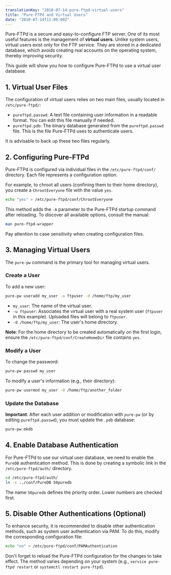 ```yaml
---
translationKey: "2010-07-14-pure-ftpd-virtual-users"
title: "Pure-FTPd and Virtual Users"
date: "2010-07-14T11:00:00Z"
---
```


Pure-FTPd is a secure and easy-to-configure FTP server. One of its most useful features is the management of **virtual users**. Unlike system users, virtual users exist only for the FTP service. They are stored in a dedicated database, which avoids creating real accounts on the operating system, thereby improving security.

This guide will show you how to configure Pure-FTPd to use a virtual user database.

## 1. Virtual User Files

The configuration of virtual users relies on two main files, usually located in `/etc/pure-ftpd/`:

-   `pureftpd.passwd`: A text file containing user information in a readable format. You can edit this file manually if needed.
-   `pureftpd.pdb`: The binary database generated from the `pureftpd.passwd` file. This is the file Pure-FTPd uses to authenticate users.

It is advisable to back up these two files regularly.

## 2. Configuring Pure-FTPd

Pure-FTPd is configured via individual files in the `/etc/pure-ftpd/conf/` directory. Each file represents a configuration option.

For example, to chroot all users (confining them to their home directory), you create a `ChrootEveryone` file with the value `yes`.

```bash
echo "yes" > /etc/pure-ftpd/conf/ChrootEveryone
```

This method adds the `-A` parameter to the Pure-FTPd startup command after reloading. To discover all available options, consult the manual:

```bash
man pure-ftpd-wrapper
```

Pay attention to case sensitivity when creating configuration files.

## 3. Managing Virtual Users

The `pure-pw` command is the primary tool for managing virtual users.

### Create a User

To add a new user:

```bash
pure-pw useradd my_user -u ftpuser -d /home/ftp/my_user
```

-   `my_user`: The name of the virtual user.
-   `-u ftpuser`: Associates the virtual user with a real system user (`ftpuser` in this example). Uploaded files will belong to `ftpuser`.
-   `-d /home/ftp/my_user`: The user's home directory.

**Note**: For the home directory to be created automatically on the first login, ensure the `/etc/pure-ftpd/conf/CreateHomeDir` file contains `yes`.

### Modify a User

To change the password:

```bash
pure-pw passwd my_user
```

To modify a user's information (e.g., their directory):

```bash
pure-pw usermod my_user -d /home/ftp/another_folder
```

### Update the Database

**Important**: After each user addition or modification with `pure-pw` (or by editing `pureftpd.passwd`), you must update the `.pdb` database:

```bash
pure-pw mkdb
```

## 4. Enable Database Authentication

For Pure-FTPd to use our virtual user database, we need to enable the `PureDB` authentication method. This is done by creating a symbolic link in the `/etc/pure-ftpd/auth/` directory.

```bash
cd /etc/pure-ftpd/auth/
ln -s ../conf/PureDB 50puredb
```

The name `50puredb` defines the priority order. Lower numbers are checked first.

## 5. Disable Other Authentications (Optional)

To enhance security, it is recommended to disable other authentication methods, such as system user authentication via PAM. To do this, modify the corresponding configuration file:

```bash
echo "no" > /etc/pure-ftpd/conf/PAMAuthentication
```

Don't forget to reload the Pure-FTPd configuration for the changes to take effect. The method varies depending on your system (e.g., `service pure-ftpd restart` or `systemctl restart pure-ftpd`).